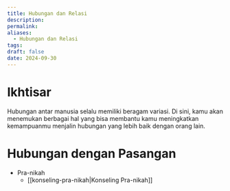 ```yaml
---
title: Hubungan dan Relasi
description: 
permalink: 
aliases:
  - Hubungan dan Relasi
tags: 
draft: false
date: 2024-09-30
---
```

# Ikhtisar 
Hubungan antar manusia selalu memiliki beragam variasi. Di sini, kamu akan menemukan berbagai hal yang bisa membantu kamu meningkatkan kemampuanmu menjalin hubungan yang lebih baik dengan orang lain.

# Hubungan dengan Pasangan
- Pra-nikah 
	- [[konseling-pra-nikah|Konseling Pra-nikah]]